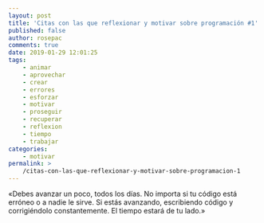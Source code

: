 ```yaml
---
layout: post
title: 'Citas con las que reflexionar y motivar sobre programación #1'
published: false
author: rosepac
comments: true
date: 2019-01-29 12:01:25
tags:
    - animar
    - aprovechar
    - crear
    - errores
    - esforzar
    - motivar
    - proseguir
    - recuperar
    - reflexion
    - tiempo
    - trabajar
categories:
    - motivar
permalink: >
    /citas-con-las-que-reflexionar-y-motivar-sobre-programacion-1
---
```


  &#171;Debes avanzar un poco, todos los días. No importa si tu código está erróneo o a nadie le sirve. Si estás avanzando, escribiendo código y corrigiéndolo constantemente. El tiempo estará de tu lado.&#187;
